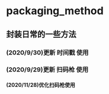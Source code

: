 # packaging_method
## 封装日常的一些方法
### (2020/9/30)更新 时间戳 使用
### (2020/9/29)更新 扫码枪 使用
#### (2020/11/28)优化扫码枪使用
